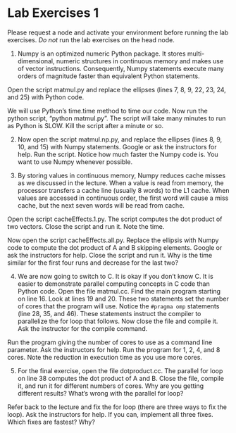 # Lab Exercises 1

Please request a node and activate your environment before running the lab exercises. *Do not* run the lab exercises on the head node.

1. Numpy is an optimized numeric Python package.  It stores multi-dimensional, numeric structures in continuous memory and makes use of vector instructions.  Consequently, Numpy statements execute many orders of magnitude faster than equivalent Python statements.

Open the script matmul.py and replace the ellipses (lines 7, 8, 9,  22, 23, 24, and 25) with Python code.

We will use Python’s time.time method to time our code.  Now run the python script, “python matmul.py”.  The script will take many minutes to run as Python is SLOW.  Kill the script after a minute or so.

2. Now open the script matmul.np.py, and replace the ellipses (lines 8, 9, 10, and 15) with Numpy statements.  Google or ask the instructors for help.  Run the script.  Notice how much faster the Numpy code is.  You want to use Numpy whenever possible.

3. By storing values in continuous memory, Numpy reduces cache misses as we discussed in the lecture.  When a value is read from memory, the processor transfers a cache line (usually 8 words) to the L1 cache.  When values are accessed in continuous order, the first word will cause a miss cache, but the next seven words will be read from cache.

Open the script cacheEffects.1.py.  The script computes the dot product of two vectors.  Close the script and run it.  Note the time.

Now open the script cacheEffects.all.py.  Replace the ellipsis with Numpy code to compute the dot product of A and B skipping elements.  Google or ask the instructors for help.  Close the script and run it.  Why is the time similar for the first four runs and decrease for the last two?

4. We are now going to switch to C.  It is okay if you don’t know C.  It is easier to demonstrate parallel computing concepts in C code than Python code.  Open the file matmul.cc.  Find the main program starting on line 16.  Look at lines 19 and 20.  These two statements set the number of cores that the program will use.  Notice the `#pragma omp` statements (line 28, 35, and 46).  These statements instruct the compiler to parallelize the for loop that follows.  Now close the file and compile it.  Ask the instructor for the compile command.

Run the program giving the number of cores to use as a command line parameter.  Ask the instructors for help.  Run the program for 1, 2, 4, and 8 cores.  Note the reduction in execution time as you use more cores.

5. For the final exercise, open the file dotproduct.cc.  The parallel for loop on line 38 computes the dot product of A and B.  Close the file, compile it, and run it for different numbers of cores.  Why are you getting different results?  What’s wrong with the parallel for loop?

Refer back to the lecture and fix the for loop (there are three ways to fix the loop).  Ask the instructors for help.  If you can, implement all three fixes.  Which fixes are fastest?  Why?

